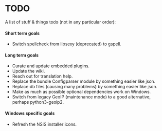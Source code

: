 # TODO

A list of stuff & things todo (not in any particular order):

#### Short term goals

* Switch spellcheck from libsexy (deprecated) to gspell.

#### Long term goals

* Curate and update embedded plugins.
* Update the wiki.
* Reach out for translation help.
* Replace the bundle Configparser module by something easier like json.
* Replace db files (causing many problems) by something easier like json.
* Make as much as possible optional dependencies work on Windows.
* Switch from legacy GeoIP (maintenance mode) to a good alternative, perhaps
  python3-geoip2.

#### Windows specific goals

* Refresh the NSIS installer icons.

